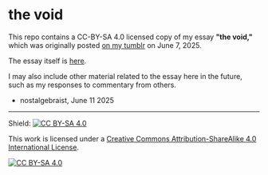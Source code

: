 # the void

This repo contains a CC-BY-SA 4.0 licensed copy of my essay **"the void,"** which was originally posted [on my tumblr](https://nostalgebraist.tumblr.com/post/785766737747574784/the-void) on June 7, 2025.

The essay itself is [here](./the-void.md).

I may also include other material related to the essay here in the future, such as my responses to commentary from others.

- nostalgebraist, June 11 2025

---

Shield: [![CC BY-SA 4.0][cc-by-sa-shield]][cc-by-sa]

This work is licensed under a
[Creative Commons Attribution-ShareAlike 4.0 International License][cc-by-sa].

[![CC BY-SA 4.0][cc-by-sa-image]][cc-by-sa]

[cc-by-sa]: http://creativecommons.org/licenses/by-sa/4.0/
[cc-by-sa-image]: https://licensebuttons.net/l/by-sa/4.0/88x31.png
[cc-by-sa-shield]: https://img.shields.io/badge/License-CC%20BY--SA%204.0-lightgrey.svg